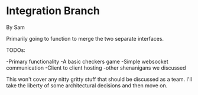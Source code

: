 # Integration Branch

By Sam

Primarily going to function to merge the two separate interfaces.

TODOs:

-Primary functionality
  -A basic checkers game
  -Simple websocket communication
  -Client to client hosting
  -other shenanigans we discussed
  
This won't cover any nitty gritty stuff that should be discussed as a team.  I'll take the liberty of some architectural decisions and then move on.
